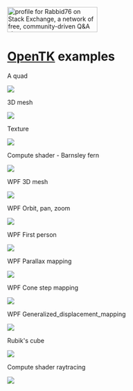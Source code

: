 <a href="https://stackexchange.com/users/7322082/rabbid76"><img src="https://stackexchange.com/users/flair/7322082.png" width="208" height="58" alt="profile for Rabbid76 on Stack Exchange, a network of free, community-driven Q&amp;A sites" title="profile for Rabbid76 on Stack Exchange, a network of free, community-driven Q&amp;A sites" /></a>

# [OpenTK](https://opentk.net/) examples

A quad

![](doc/image/OpenTK_example_1.png)

3D mesh

![](doc/image/OpenTK_example_2.png)

Texture

![](doc/image/OpenTK_example_3.png)

Compute shader - Barnsley fern

![](doc/image/OpenTK_example_4.png)

WPF 3D mesh

![](doc/image/OpenTK_WPF_example_1.png)

WPF Orbit, pan, zoom

![](doc/image/OpenTK_orbit.png)

WPF First person

![](doc/image/OpenTK_controls_firstperson.png)

WPF Parallax mapping

![](doc/image/OpenTK_parallax_mapping.png)

WPF Cone step mapping

![](doc/image/OpenTK_cone_step_mapping.png)

WPF Generalized_displacement_mapping

![](doc/image/OpenTK_generalized_displacement_mapping.png)

Rubik's cube

![](doc/image/OpenTK_rubiks.png)

Compute shader raytracing

![](doc/image/OpenTK_compute_raytracing.png)